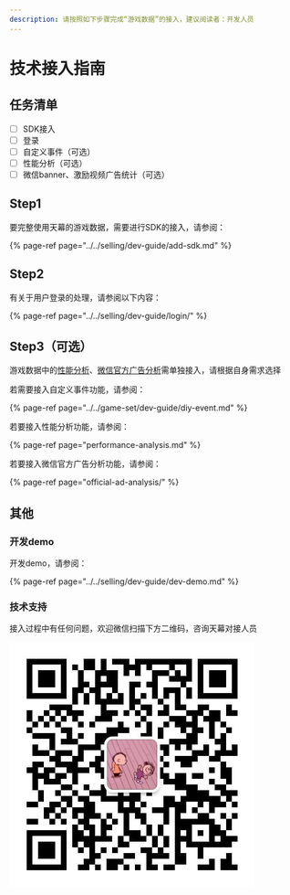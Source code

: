 ```yaml
---
description: 请按照如下步骤完成“游戏数据”的接入，建议阅读者：开发人员
---
```


# 技术接入指南

## 任务清单

* [ ] SDK接入
* [ ] 登录
* [ ] 自定义事件（可选）
* [ ] 性能分析（可选）
* [ ] 微信banner、激励视频广告统计（可选）

## Step1

要完整使用天幕的游戏数据，需要进行SDK的接入，请参阅：

{% page-ref page="../../selling/dev-guide/add-sdk.md" %}

## Step2

有关于用户登录的处理，请参阅以下内容：

{% page-ref page="../../selling/dev-guide/login/" %}

## Step3（可选）

游戏数据中的[性能分析](../main-features.md#9-xing-neng-fen-xi)、[微信官方广告分析](../main-features.md#5-3-wei-xin-banner-yu-ji-li-shi-pin)需单独接入，请根据自身需求选择

若需要接入自定义事件功能，请参阅：

{% page-ref page="../../game-set/dev-guide/diy-event.md" %}

若要接入性能分析功能，请参阅：

{% page-ref page="performance-analysis.md" %}

若要接入微信官方广告分析功能，请参阅：

{% page-ref page="official-ad-analysis/" %}

## 其他

### 开发demo

开发demo，请参阅：

{% page-ref page="../../selling/dev-guide/dev-demo.md" %}

### 技术支持

接入过程中有任何问题，欢迎微信扫描下方二维码，咨询天幕对接人员

![&#x5FAE;&#x4FE1;&#x626B;&#x4E00;&#x626B;&#xFF0C;&#x6DFB;&#x52A0;&#x5929;&#x5E55;&#x5BF9;&#x63A5;&#x4EBA;&#x5458;&#x5FAE;&#x4FE1;](../../.gitbook/assets/wei-xin-tu-pian-20191009150820%20%281%29.jpg)

